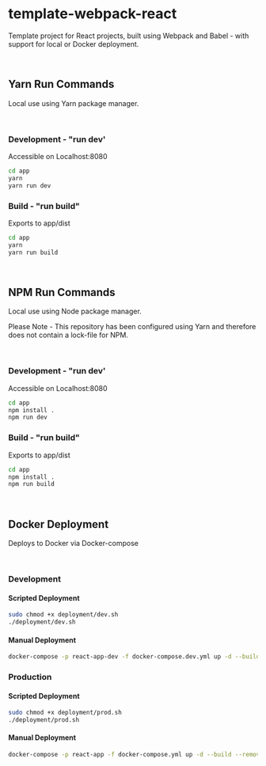 # template-webpack-react
Template project for React projects, built using Webpack and Babel - with support for local or Docker deployment.

<br>

## Yarn Run Commands
Local use using Yarn package manager.

<br>

### Development - "run dev'
Accessible on Localhost:8080

```bash
cd app
yarn
yarn run dev
```

### Build - "run build"
Exports to app/dist

```bash
cd app
yarn
yarn run build
```

<br>

## NPM Run Commands
Local use using Node package manager.

Please Note - This repository has been configured using Yarn and therefore does not contain a lock-file for NPM.

<br>

### Development - "run dev'
Accessible on Localhost:8080

```bash
cd app
npm install .
npm run dev
```

### Build - "run build"
Exports to app/dist

```bash
cd app
npm install .
npm run build
```

<br>

## Docker Deployment
Deploys to Docker via Docker-compose

<br>

### Development
#### Scripted Deployment
```bash
sudo chmod +x deployment/dev.sh
./deployment/dev.sh
```

#### Manual Deployment
```bash
docker-compose -p react-app-dev -f docker-compose.dev.yml up -d --build --remove-orphans
```
### Production
#### Scripted Deployment
```bash
sudo chmod +x deployment/prod.sh
./deployment/prod.sh
```

#### Manual Deployment
```bash
docker-compose -p react-app -f docker-compose.yml up -d --build --remove-orphans
```